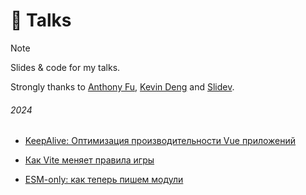 # 👀 Talks

> [!NOTE]
> Slides & code for my talks.

Strongly thanks to [Anthony Fu](https://github.com/antfu), [Kevin Deng](https://github.com/sxzz)
and [Slidev](https://sli.dev).

###### 2024 

* [KeepAlive: Оптимизация производительности Vue приложений](2024-05-30)

* [Как Vite меняет правила игры](2024-12-04)

* [ESM-only: как теперь пишем модули](2025-05-27)
